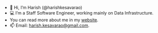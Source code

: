- 👋 Hi, I’m Harish (@harishkesavarao)
- 💻 I’m a Staff Software Engineer, working mainly on Data Infrastructure.
-  You can read more about me in my [website](http://harishkrblog.dev).
- 📫 Email: harish.kesavarao@gmail.com.

<!---
harishkesavarao/harishkesavarao is a ✨ special ✨ repository because its `README.md` (this file) appears on your GitHub profile.
You can click the Preview link to take a look at your changes.
--->
<!-- <p align=center>
//  <a href="https://github-readme-stats.vercel.app/api?username=harishkesavarao" title="Go to Source">
    <img height=175 align="center" src="https://github-readme-stats.vercel.app/api?username=harishkesavarao&show_icons=true&theme=transparent">
  </a> -->
<!--   <a href="https://github-readme-stats.vercel.app/api/top-langs/?username=harishkesavarao">
  <img height=175 align="center" src="https://github-readme-stats.vercel.app/api/top-langs/?username=harishkesavarao&show_icons=true&theme=transparent" />
  </a>
</p> -->
